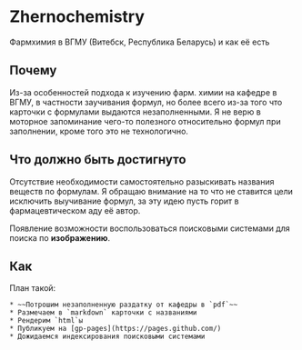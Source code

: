 Zhernochemistry
===============

Фармхимия в ВГМУ (Витебск, Республика Беларусь) и как её есть

Почему
------

Из-за особенностей подхода к изучению фарм. химии на кафедре в ВГМУ, в частности заучивания формул, но более всего из-за того что карточки с формулами выдаются незаполненными. Я не верю в моторное запоминание чего-то полезного относительно формул при заполнении, кроме того это не технологично.

Что должно быть достигнуто
--------------------------

Отсутствие необходимости самостоятельно разыскивать названия веществ по формулам. Я обращаю внимание на то что не ставится цели исключить выучивание формул, за эту идею пусть горит в фармацевтическом аду её автор.

Появление возможности воспользоваться поисковыми системами для поиска по **изображению**.

<!-- Есть надежда заполнить smile-нотации. Теоретически (: -->

Как
---

План такой:

	* ~~Потрошим незаполненную раздатку от кафедры в `pdf`~~
	* Размечаем в `markdown` карточки с названиями
	* Рендерим `html`ы
	* Публикуем на [gp-pages](https://pages.github.com/)
	* Дожидаемся индексирования поисковыми системами